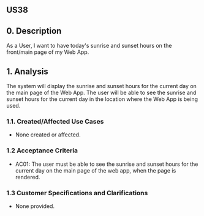 ## US38

## 0. Description

As a User, I want to have today's sunrise and sunset hours on the front/main page of my Web App.

## 1. Analysis
The system will display the sunrise and sunset hours for the current day on the main page of the Web App.
The user will be able to see the sunrise and sunset hours for the current day in the location where the Web App is being used.

### 1.1. Created/Affected Use Cases

* None created or affected.

### 1.2 Acceptance Criteria

* AC01: The user must be able to see the sunrise and sunset hours for the current day on the main page of the web app, when the page is rendered.

### 1.3 Customer Specifications and Clarifications 

* None provided.